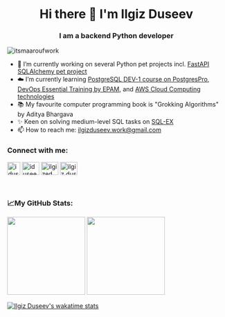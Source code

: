 <!--<img style="object-fit: cover;" src="https://github.com/iduseev/iduseev/blob/main/Black_Widow_Reboots_War_Machine_s_Armor_Iron_Man_2_2010_4K_Ultra.gif" alt="coding" width="100%" height="350"/> -->
<h1 align="center">Hi there 👋 I'm Ilgiz Duseev</h1>
<h3 align="center">I am a backend Python developer</h3>

<p align="left"> <img src="https://komarev.com/ghpvc/?username=iduseev&label=Profile%20views&color=0e75b6&style=flat" alt="itsmaaroufwork" /> </p>

- 🐶 I’m currently working on several Python pet projects incl. [FastAPI SQLAlchemy pet project](https://github.com/iduseev/fastapi_sqlalchemy_project)
- ☁️ I’m currently learning [PostgreSQL DEV-1 course on PostgresPro](https://postgrespro.ru/education/courses/DEV1), [DevOps Essential Training by EPAM](https://training.epam.com/en/training/4006), and [AWS Cloud Computing technologies](https://explore.skillbuilder.aws/learn/course/external/view/elearning/134/aws-cloud-practitioner-essentials)
- 📚 My favourite computer programming book is "Grokking Algorithms" by Aditya Bhargava
- ✨ Keen on solving medium-level SQL tasks on [SQL-EX](https://sql-ex.ru/learn_exercises.php)
- 📫 How to reach me: ilgizduseev.work@gmail.com

<h3 align="left">Connect with me:</h3>
<p align="left">
<a href="https://t.me/iduseev" target="blank"><img align="center" src="https://upload.wikimedia.org/wikipedia/commons/8/83/Telegram_2019_Logo.svg" alt="iduseev" height="30" width="30" /></a>
<a href="https://linkedin.com/in/iduseev" target="blank"><img align="center" src="https://raw.githubusercontent.com/rahuldkjain/github-profile-readme-generator/master/src/images/icons/Social/linked-in-alt.svg" alt="iduseev" height="30" width="40" /></a>
<a href="https://x.com/ilgized" target="blank"><img align="center" src="https://raw.githubusercontent.com/rahuldkjain/github-profile-readme-generator/master/src/images/icons/Social/twitter.svg" alt="ilgized" height="30" width="40" /></a>
<a href="https://www.facebook.com/ilgiz.duseev/" target="blank"><img align="center" src="https://raw.githubusercontent.com/rahuldkjain/github-profile-readme-generator/master/src/images/icons/Social/facebook.svg" alt="ilgiz.duseev" height="30" width="40" /></a>
</p>

&nbsp;
<h3 align="left">📈My GitHub Stats:</h3>
<p>
  <img height="180em" src="https://github-readme-stats.vercel.app/api?username=iduseev&show_icons=true&hide_rank=true&hide_border=true&count_private=true&include_all_commits=true&theme=transparent)" />
  <img height="180em" src="https://github-readme-stats.vercel.app/api/top-langs/?username=iduseev&exclude_repo=PyOpenRPA,Changellenge,edX&show_icons=true&hide_border=true&layout=compact&langs_count=8&theme=transparent"/>
</p>

<!--START_SECTION:waka-->
<!--END_SECTION:waka-->

[![Ilgiz Duseev's wakatime stats](https://github-readme-stats.vercel.app/api/wakatime?username=iduseev&theme=transparent)](https://github.com/anuraghazra/github-readme-stats)

<!--
**iduseev/iduseev** is a ✨ _special_ ✨ repository because its `README.md` (this file) appears on your GitHub profile.

Here are some ideas to get you started:

- 👯 I’m looking to collaborate on ...
- 🤔 I’m looking for help with ...
- 💬 Ask me about ...


- ⚡ Fun fact: ...
-->

